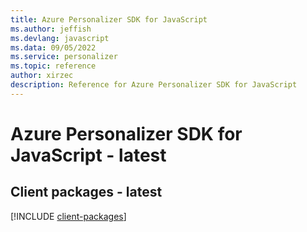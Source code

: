 ```yaml
---
title: Azure Personalizer SDK for JavaScript
ms.author: jeffish
ms.devlang: javascript
ms.data: 09/05/2022
ms.service: personalizer
ms.topic: reference
author: xirzec
description: Reference for Azure Personalizer SDK for JavaScript
---
```

# Azure Personalizer SDK for JavaScript - latest

## Client packages - latest
[!INCLUDE [client-packages](personalizer-client-index.md)]